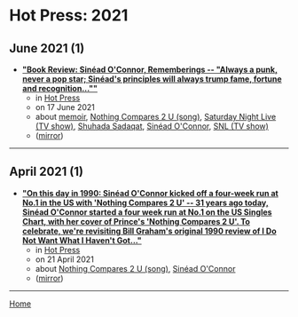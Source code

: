 # Hot Press: 2021

## June 2021 (1)

 - [**"Book Review: Sinéad O'Connor, Rememberings -- "Always a punk, never a pop star; Sinéad's principles will always trump fame, fortune and recognition...""**](https://www.hotpress.com/opinion/book-review-sinead-oconnor-rememberings-22857586)
    - in [Hot Press](../../../publications/f-j/hot-press/index.md)
    - on 17 June 2021
    - about [memoir](../../../topics/memoir/index.md), [Nothing Compares 2 U (song)](../../../topics/song/nothing-compares-2-u/index.md), [Saturday Night Live (TV show)](../../../topics/tv-show/saturday-night-live/index.md), [Shuhada Sadaqat](../../../topics/shuhada-sadaqat/index.md), [Sinéad O'Connor](../../../topics/sin-ad-o-connor/index.md), [SNL (TV show)](../../../topics/tv-show/snl/index.md)
    - ([mirror](https://web.archive.org/web/*/https://www.hotpress.com/opinion/book-review-sinead-oconnor-rememberings-22857586))

----

## April 2021 (1)

 - [**"On this day in 1990: Sinéad O'Connor kicked off a four-week run at No.1 in the US with 'Nothing Compares 2 U' -- 31 years ago today, Sinéad O'Connor started a four week run at No.1 on the US Singles Chart, with her cover of Prince's 'Nothing Compares 2 U'. To celebrate, we're revisiting Bill Graham's original 1990 review of I Do Not Want What I Haven't Got..."**](https://www.hotpress.com/music/on-this-day-in-1990-sinead-oconnor-kicked-off-a-four-week-run-at-no-1-in-the-us-with-nothing-compares-2-u-22849457)
    - in [Hot Press](../../../publications/f-j/hot-press/index.md)
    - on 21 April 2021
    - about [Nothing Compares 2 U (song)](../../../topics/song/nothing-compares-2-u/index.md), [Sinéad O'Connor](../../../topics/sin-ad-o-connor/index.md)
    - ([mirror](https://web.archive.org/web/*/https://www.hotpress.com/music/on-this-day-in-1990-sinead-oconnor-kicked-off-a-four-week-run-at-no-1-in-the-us-with-nothing-compares-2-u-22849457))

----

[Home](../index.md)
